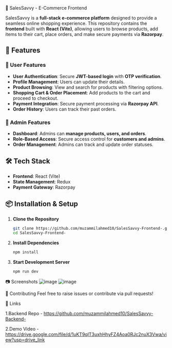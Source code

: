  🛒 SalesSavvy - E-Commerce Frontend  

SalesSavvy is a **full-stack e-commerce platform** designed to provide a seamless online shopping experience. This repository contains the **frontend** built with **React (Vite)**, allowing users to browse products, add items to their cart, place orders, and make secure payments via **Razorpay**.  

## 🚀 Features  

### 👥 User Features  
- **User Authentication**: Secure **JWT-based login** with **OTP verification**.  
- **Profile Management**: Users can update their details.  
- **Product Browsing**: View and search for products with filtering options.  
- **Shopping Cart & Order Placement**: Add products to the cart and proceed to checkout.  
- **Payment Integration**: Secure payment processing via **Razorpay API**.  
- **Order History**: Users can track their past orders.  

### 🏪 Admin Features  
- **Dashboard**: Admins can **manage products, users, and orders**.  
- **Role-Based Access**: Secure access control for **customers and admins**.  
- **Order Management**: Admins can track and update order statuses.  

## 🛠️ Tech Stack  
- **Frontend**: React (Vite)  
- **State Management**: Redux    
- **Payment Gateway**: Razorpay  

## 📦 Installation & Setup  

1. **Clone the Repository**
   ```sh
   git clone https://github.com/muzammilahmed10/SalesSavvy-Frontend-.git
   cd SalesSavvy-Frontend-
2. **Install Dependencies**
   ```sh
   npm install
3. **Start Development Server**
   ```sh
   npm run dev

📷 Screenshots
![image](https://github.com/user-attachments/assets/0d8fe134-c4d7-4d29-8238-57b460be4bae)
![image](https://github.com/user-attachments/assets/5b3293e7-facb-454b-9012-b82163f7a8e6)

🤝 Contributing
Feel free to raise issues or contribute via pull requests!

🔗 Links

1.Backend Repo - https://github.com/muzammilahmed10/SalesSavvy-Backend-

2.Demo Video - https://drive.google.com/file/d/1uKT9qlT3uxhHhyFZ4Aoa0RJc2nuX3Vwa/view?usp=drive_link
  
